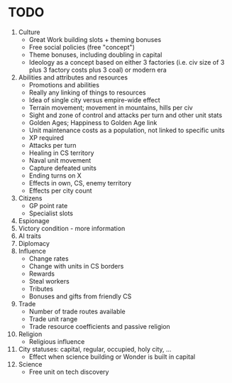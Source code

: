 # TODO

1. Culture
   - Great Work building slots + theming bonuses
   - Free social policies (free "concept")
   - Theme bonuses, including doubling in capital
   - Ideology as a concept based on either 3 factories (i.e. civ size of 3 plus 3 factory costs plus 3 coal) or modern era
1. Abilities and attributes and resources
   - Promotions and abilities
   - Really any linking of things to resources
   - Idea of single city versus empire-wide effect
   - Terrain movement; movement in mountains, hills per civ
   - Sight and zone of control and attacks per turn and other unit stats
   - Golden Ages; Happiness to Golden Age link
   - Unit maintenance costs as a population, not linked to specific units
   - XP required
   - Attacks per turn
   - Healing in CS territory
   - Naval unit movement
   - Capture defeated units
   - Ending turns on X
   - Effects in own, CS, enemy territory
   - Effects per city count
1. Citizens
   - GP point rate
   - Specialist slots
1. Espionage
1. Victory condition - more information
1. AI traits
1. Diplomacy
1. Influence
   - Change rates
   - Change with units in CS borders
   - Rewards
   - Steal workers
   - Tributes
   - Bonuses and gifts from friendly CS
1. Trade
   - Number of trade routes available
   - Trade unit range
   - Trade resource coefficients and passive religion
1. Religion
   - Religious influence
1. City statuses: capital, regular, occupied, holy city, ...
   - Effect when science building or Wonder is built in capital
1. Science
   - Free unit on tech discovery